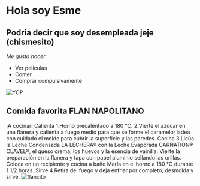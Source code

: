 # Hola soy Esme

## Podria decir que soy desempleada jeje (chismesito)

*Me gusta hacer:*
* Ver peliculas
* Comer
* Comprar compulsivamente

![YOP](https://scontent.fmex31-1.fna.fbcdn.net/v/t1.6435-9/81266099_3010087609001571_6345169801601613824_n.jpg?_nc_cat=109&ccb=1-7&_nc_sid=833d8c&_nc_ohc=em08D1xDYoUQ7kNvgFCCVl8&_nc_oc=Adl-JGe04RN51b8Rs293WX11C_U2RGZl0H0JAIbjdt4Ylkf6s275x-HO_dJjKdouDaw&_nc_zt=23&_nc_ht=scontent.fmex31-1.fna&_nc_gid=fCvBPK6PvNqG6lrs1e-37g&oh=00_AYFzaUTFUS5oRC28kQyDzq6o4qYRysIDrYZ8B3di372I2w&oe=680F82A9)

## Comida favorita FLAN NAPOLITANO

¡A cocinar!
Calienta
1.Horno precalentado a 180 °C.
2.Vierte el azúcar en una flanera y calienta a fuego medio para que se forme el caramelo; ladea con cuidado el molde para cubrir la superficie y las paredes.
Cocina
3.Licúa la Leche Condensada LA LECHERA® con la Leche Evaporada CARNATION® CLAVEL®, el queso crema, los huevos y la esencia de vainilla. Vierte la preparación en la flanera y tapa con papel aluminio sellando las orillas. Coloca en un recipiente y cocina a baño María en el horno a 180 °C durante 1 1/2 horas.
Sirve
4.Retira del fuego y deja enfriar por completo; desmolda y sirve.
![flancito](https://i0.wp.com/mayacomunicacion.com.mx/wp-content/uploads/2024/08/Descubre-los-secretos-para-lograr-un-flan-napolitano-perfecto-en-casa-con-esta-receta-sencilla.png?fit=1200%2C676&ssl=1)